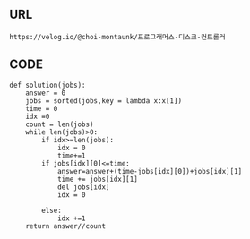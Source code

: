 ## URL
    https://velog.io/@choi-montaunk/프로그래머스-디스크-컨트롤러
## CODE

    def solution(jobs):
        answer = 0
        jobs = sorted(jobs,key = lambda x:x[1])
        time = 0
        idx =0
        count = len(jobs)
        while len(jobs)>0:
            if idx>=len(jobs):
                idx = 0
                time+=1
            if jobs[idx][0]<=time:
                answer=answer+(time-jobs[idx][0])+jobs[idx][1]
                time += jobs[idx][1]
                del jobs[idx]
                idx = 0

            else:
                idx +=1
        return answer//count
